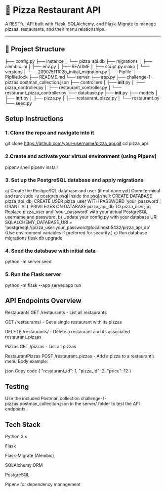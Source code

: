# 🍕 Pizza Restaurant API

A RESTful API built with Flask, SQLAlchemy, and Flask-Migrate to manage pizzas, restaurants, and their menu relationships.

---

## 📁 Project Structure

├── config.py
├── instance
│   └── pizza_api.db
├── migrations
│   ├── alembic.ini
│   ├── env.py
│   ├── README
│   ├── script.py.mako
│   └── versions
│       └── 20907511102b_initial_migration.py
├── Pipfile
├── Pipfile.lock
├── README.md
└── server
    ├── app.py
    ├── challenge-1-pizzas.postman_collection.json
    ├── controllers
    │   ├── __init__.py
    │   ├── pizza_controller.py
    │   ├── restaurant_controller.py
    │   └── restaurant_pizza_controller.py
    ├── database.py
    ├── __init__.py
    ├── models
    │   ├── __init__.py
    │   ├── pizza.py
    │   ├── restaurant_pizza.py
    │   └── restaurant.py
    └── seed.py



##  Setup Instructions

### 1. Clone the repo and navigate into it

git clone https://github.com/your-username/pizza_api.git
cd pizza_api

### 2.Create and activate your virtual environment (using Pipenv)
pipenv shell
pipenv install

### 3. Set up the PostgreSQL database and apply migrations
a) Create the PostgreSQL database and user (if not done yet)
Open terminal and run:
sudo -u postgres psql
Inside the psql shell:
CREATE DATABASE pizza_api_db;
CREATE USER pizza_user WITH PASSWORD 'your_password';
GRANT ALL PRIVILEGES ON DATABASE pizza_api_db TO pizza_user;
\q
Replace pizza_user and 'your_password' with your actual PostgreSQL username and password.
b) Update your config.py with your database URI
SQLALCHEMY_DATABASE_URI = 'postgresql://pizza_user:your_password@localhost:5432/pizza_api_db'
(Use environment variables if preferred for security.)
c) Run database migrations
flask db upgrade
### 4. Seed the database with initial data
python -m server.seed
### 5. Run the Flask server
python -m flask --app server.app run
## API Endpoints Overview
Restaurants
GET /restaurants - List all restaurants

GET /restaurants/<id> - Get a single restaurant with its pizzas

DELETE /restaurants/<id> - Delete a restaurant and its associated restaurant_pizzas

Pizzas
GET /pizzas - List all pizzas

RestaurantPizzas
POST /restaurant_pizzas - Add a pizza to a restaurant’s menu
Body example:

json
Copy code
{
  "restaurant_id": 1,
  "pizza_id": 2,
  "price": 12
}
## Testing
Use the included Postman collection challenge-1-pizzas.postman_collection.json in the server/ folder to test the API endpoints.

## Tech Stack
Python 3.x

Flask

Flask-Migrate (Alembic)

SQLAlchemy ORM

PostgreSQL

Pipenv for dependency management

